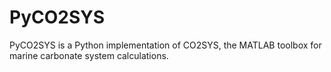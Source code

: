 # PyCO2SYS

PyCO2SYS is a Python implementation of CO2SYS, the MATLAB toolbox for marine carbonate system calculations.

